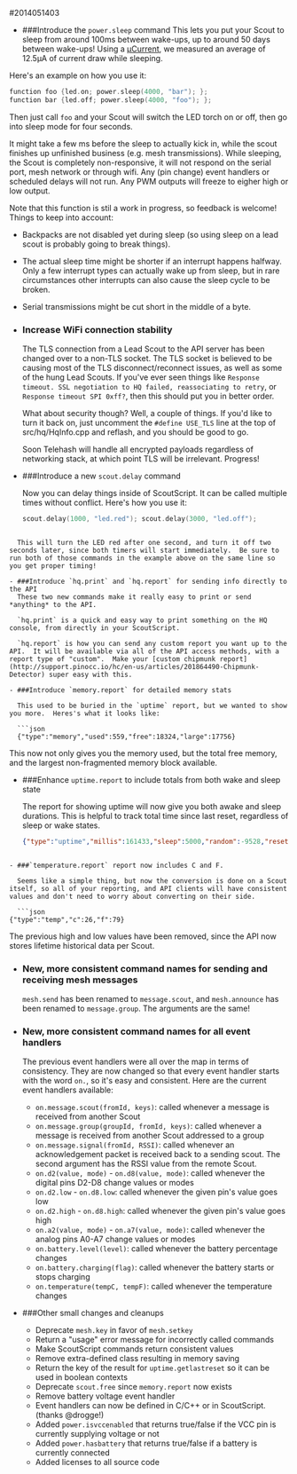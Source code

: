#2014051403

- ###Introduce the `power.sleep` command
  This lets you put your Scout to sleep from around 100ms between wake-ups, up to around 50 days between wake-ups!  Using a [µCurrent](http://www.eevblog.com/projects/ucurrent/), we measured an average of 12.5µA of current draw while sleeping.

 Here's an example on how you use it:

  ```c
function foo {led.on; power.sleep(4000, "bar"); };
function bar {led.off; power.sleep(4000, "foo"); };
```

  Then just call `foo` and your Scout will switch the LED torch on or off, then go into sleep mode for four seconds.

  It might take a few ms before the sleep to actually kick in, while the scout finishes up unfinished business (e.g. mesh transmissions). While sleeping, the Scout is completely non-responsive, it will not respond on the serial port, mesh network or through wifi. Any (pin change) event handlers or scheduled delays will not run. Any PWM outputs will freeze to eigher high or low output.

  Note that this function is stil a work in progress, so feedback is welcome! Things to keep into account:
   - Backpacks are not disabled yet during sleep (so using sleep on a lead scout is probably going to break things).
   - The actual sleep time might be shorter if an interrupt happens halfway. Only a few interrupt types can actually wake up from sleep, but in rare circumstances other interrupts can also cause the sleep cycle to be broken.
   - Serial transmissions might be cut short in the middle of a byte.

- ### Increase WiFi connection stability

  The TLS connection from a Lead Scout to the API server has been changed over to a non-TLS socket.  The TLS socket is believed to be causing most of the TLS disconnect/reconnect issues, as well as some of the hung Lead Scouts. If you've ever seen things like `Response timeout. SSL negotiation to HQ failed, reassociating to retry`, or `Response timeout SPI 0xff?`, then this should put you in better order.

  What about security though?  Well, a couple of things.  If you'd like to turn it back on, just uncomment the `#define USE_TLS` line at the top of src/hq/HqInfo.cpp and reflash, and you should be good to go.

  Soon Telehash will handle all encrypted payloads regardless of networking stack, at which point TLS will be irrelevant. Progress!

- ###Introduce a new `scout.delay` command

  Now you can delay things inside of ScoutScript.  It can be called multiple times without conflict. Here's how you use it:

  ```c
  scout.delay(1000, "led.red"); scout.delay(3000, "led.off");
```

  This will turn the LED red after one second, and turn it off two seconds later, since both timers will start immediately.  Be sure to run both of those commands in the example above on the same line so you get proper timing!

- ###Introduce `hq.print` and `hq.report` for sending info directly to the API
  These two new commands make it really easy to print or send *anything* to the API.

  `hq.print` is a quick and easy way to print something on the HQ console, from directly in your ScoutScript.

  `hq.report` is how you can send any custom report you want up to the API.  It will be available via all of the API access methods, with a report type of "custom".  Make your [custom chipmunk report](http://support.pinocc.io/hc/en-us/articles/201864490-Chipmunk-Detector) super easy with this.

- ###Introduce `memory.report` for detailed memory stats

  This used to be buried in the `uptime` report, but we wanted to show you more.  Heres's what it looks like:

  ```json
  {"type":"memory","used":559,"free":18324,"large":17756}
```

  This now not only gives you the memory used, but the total free memory, and the largest non-fragmented memory block available.

- ###Enhance `uptime.report` to include totals from both wake and sleep state

  The report for showing uptime will now give you both awake and sleep durations.  This is helpful to track total time since last reset, regardless of sleep or wake states.

  ```json
  {"type":"uptime","millis":161433,"sleep":5000,"random":-9528,"reset":"External"}
```

- ###`temperature.report` report now includes C and F.

  Seems like a simple thing, but now the conversion is done on a Scout itself, so all of your reporting, and API clients will have consistent values and don't need to worry about converting on their side.

  ```json
{"type":"temp","c":26,"f":79}
```
  The previous high and low values have been removed, since the API now stores lifetime historical data per Scout.

- ### New, more consistent command names for sending and receiving mesh messages
  `mesh.send` has been renamed to `message.scout`, and `mesh.announce` has been renamed to `message.group`.  The arguments are the same!

- ### New, more consistent command names for all event handlers
  The previous event handlers were all over the map in terms of consistency.  They are now changed so that every event handler starts with the word `on.`, so it's easy and consistent.  Here are the current event handlers available:
  - `on.message.scout(fromId, keys)`: called whenever a message is received from another Scout
  - `on.message.group(groupId, fromId, keys)`: called whenever a message is received from another Scout addressed to a group
  - `on.message.signal(fromId, RSSI)`: called whenever an acknowledgement packet is received back to a sending scout.  The second argument has the RSSI value from the remote Scout.
  - `on.d2(value, mode)` - `on.d8(value, mode)`: called whenever the digital pins D2-D8 change values or modes
  - `on.d2.low` - `on.d8.low`: called whenever the given pin's value goes low
  - `on.d2.high` - `on.d8.high`: called whenever the given pin's value goes high
  - `on.a2(value, mode)` - `on.a7(value, mode)`: called whenever the analog pins A0-A7 change values or modes
  - `on.battery.level(level)`: called whenever the battery percentage changes
  - `on.battery.charging(flag)`: called whenever the battery starts or stops charging
  - `on.temperature(tempC, tempF)`: called whenever the temperature changes

- ###Other small changes and cleanups
  - Deprecate `mesh.key` in favor of `mesh.setkey`
  - Return a "usage" error message for incorrectly called commands
  - Make ScoutScript commands return consistent values
  - Remove extra-defined class resulting in memory saving
  - Return the key of the result for `uptime.getlastreset` so it can be used in boolean contexts
  - Deprecate `scout.free` since `memory.report` now exists
  - Remove battery voltage event handler
  - Event handlers can now be defined in C/C++ or in ScoutScript.  (thanks @drogge!)
  - Added `power.isvccenabled` that returns true/false if the VCC pin is currently supplying voltage or not
  - Added `power.hasbattery` that returns true/false if a battery is currently connected
  - Added licenses to all source code
